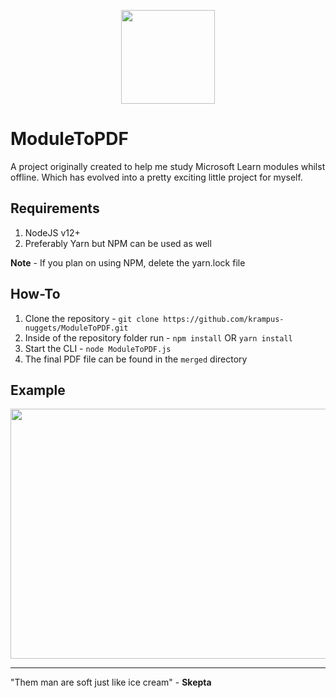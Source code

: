<p align="center">
<img src="https://res.cloudinary.com/wemakeart/image/upload/v1584489038/ModuleToPDF/moduletopdf_n68oe0.png" width=150px height="150px" />
</p>

# ModuleToPDF

A project originally created to help me study Microsoft Learn modules whilst offline. Which has evolved into a pretty exciting little project for myself.

## Requirements

1. NodeJS v12+
2. Preferably Yarn but NPM can be used as well

**Note** - If you plan on using NPM, delete the yarn.lock file

## How-To

1. Clone the repository - `git clone https://github.com/krampus-nuggets/ModuleToPDF.git`
2. Inside of the repository folder run - `npm install` OR `yarn install`
3. Start the CLI - `node ModuleToPDF.js`
4. The final PDF file can be found in the `merged` directory

## Example

<p align="center">
<img src="https://res.cloudinary.com/wemakeart/image/upload/v1584489999/ModuleToPDF/example_udia2k.gif" width=600px height="400px" />
</p>

---

"Them man are soft just like ice cream" - **Skepta**
